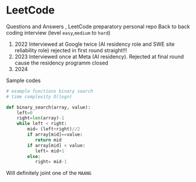 # LeetCode

Questions and Answers , LeetCode preparatory personal repo 
Back to back coding interview  (level `easy`,`medium` to `hard`)
1. $2022$ Interviewed at Google twice (AI residency role and SWE site reliability role) rejected in first round straight!!!
2. $2023$ Interviewed once at Meta (AI residency). Rejected at final round cause the residency programm closed
3. $2024$ 

Sample codes
```python
# example functions binary search
# time complexity O(logn)

def binary_search(array, value):
    left=0
    right=len(array)-1
    while left < right:
        mid= (left+right)//2
        if array[mid]==value:
           return mid
        if array[mid] < value:
           left= mid+1
        else:
           right= mid-1     
```
Will definitely joint one of the `MAANG`
